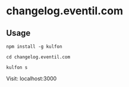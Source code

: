 # changelog.eventil.com

## Usage

```
npm install -g kulfon
```

```
cd changelog.eventil.com
```

```
kulfon s
```

Visit: localhost:3000